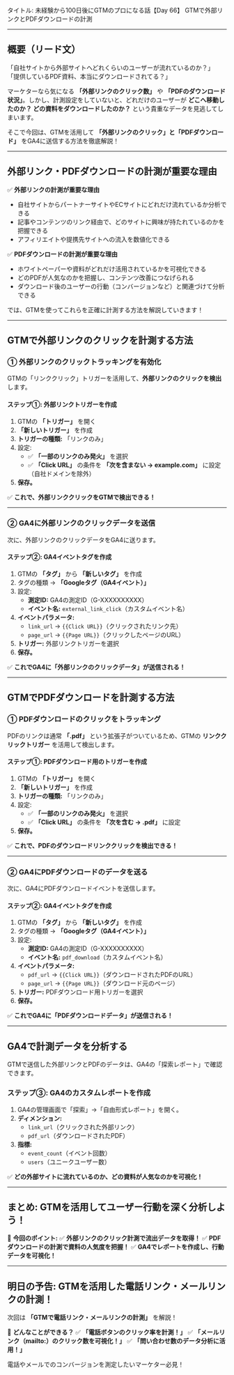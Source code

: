 タイトル: 未経験から100日後にGTMのプロになる話【Day 66】
GTMで外部リンクとPDFダウンロードの計測

---

## **概要（リード文）**

「自社サイトから外部サイトへどれくらいのユーザーが流れているのか？」
「提供しているPDF資料、本当にダウンロードされてる？」

マーケターなら気になる **「外部リンクのクリック数」** や **「PDFのダウンロード状況」**。しかし、計測設定をしていないと、どれだけのユーザーが **どこへ移動したのか？ どの資料をダウンロードしたのか？** という貴重なデータを見逃してしまいます。

そこで今回は、GTMを活用して **「外部リンクのクリック」と「PDFダウンロード」** をGA4に送信する方法を徹底解説！

---

## **外部リンク・PDFダウンロードの計測が重要な理由**

✅ **外部リンクの計測が重要な理由**
- 自社サイトからパートナーサイトやECサイトにどれだけ流れているか分析できる
- 記事やコンテンツのリンク経由で、どのサイトに興味が持たれているのかを把握できる
- アフィリエイトや提携先サイトへの流入を数値化できる

✅ **PDFダウンロードの計測が重要な理由**
- ホワイトペーパーや資料がどれだけ活用されているかを可視化できる
- どのPDFが人気なのかを把握し、コンテンツ改善につなげられる
- ダウンロード後のユーザーの行動（コンバージョンなど）と関連づけて分析できる

では、GTMを使ってこれらを正確に計測する方法を解説していきます！

---

## **GTMで外部リンクのクリックを計測する方法**

### **① 外部リンクのクリックトラッキングを有効化**
GTMの「リンククリック」トリガーを活用して、**外部リンクのクリックを検出** します。

#### **ステップ①: 外部リンクトリガーを作成**
1. GTMの **「トリガー」** を開く
2. **「新しいトリガー」** を作成
3. **トリガーの種類:** 「リンクのみ」
4. 設定:
   - ✅ **「一部のリンクのみ発火」** を選択
   - ✅ **「Click URL」** の条件を **「次を含まない → example.com」** に設定（自社ドメインを除外）
5. **保存。**

✅ **これで、外部リンククリックをGTMで検出できる！**

---

### **② GA4に外部リンクのクリックデータを送信**
次に、外部リンクのクリックデータをGA4に送ります。

#### **ステップ②: GA4イベントタグを作成**
1. GTMの **「タグ」** から **「新しいタグ」** を作成
2. タグの種類 → **「Googleタグ（GA4イベント）」**
3. 設定:
   - **測定ID:** GA4の測定ID（G-XXXXXXXXXX）
   - **イベント名:** `external_link_click`（カスタムイベント名）
4. **イベントパラメータ:**
   - `link_url` → `{{Click URL}}`（クリックされたリンク先）
   - `page_url` → `{{Page URL}}`（クリックしたページのURL）
5. **トリガー:** 外部リンクトリガーを選択
6. **保存。**

✅ **これでGA4に「外部リンクのクリックデータ」が送信される！**

---

## **GTMでPDFダウンロードを計測する方法**

### **① PDFダウンロードのクリックをトラッキング**
PDFのリンクは通常 **「.pdf」** という拡張子がついているため、GTMの **リンククリックトリガー** を活用して検出します。

#### **ステップ①: PDFダウンロード用のトリガーを作成**
1. GTMの **「トリガー」** を開く
2. **「新しいトリガー」** を作成
3. **トリガーの種類:** 「リンクのみ」
4. 設定:
   - ✅ **「一部のリンクのみ発火」** を選択
   - ✅ **「Click URL」** の条件を **「次を含む → .pdf」** に設定
5. **保存。**

✅ **これで、PDFのダウンロードリンククリックを検出できる！**

---

### **② GA4にPDFダウンロードのデータを送る**
次に、GA4にPDFダウンロードイベントを送信します。

#### **ステップ②: GA4イベントタグを作成**
1. GTMの **「タグ」** から **「新しいタグ」** を作成
2. タグの種類 → **「Googleタグ（GA4イベント）」**
3. 設定:
   - **測定ID:** GA4の測定ID（G-XXXXXXXXXX）
   - **イベント名:** `pdf_download`（カスタムイベント名）
4. **イベントパラメータ:**
   - `pdf_url` → `{{Click URL}}`（ダウンロードされたPDFのURL）
   - `page_url` → `{{Page URL}}`（ダウンロード元のページ）
5. **トリガー:** PDFダウンロード用トリガーを選択
6. **保存。**

✅ **これでGA4に「PDFダウンロードデータ」が送信される！**

---

## **GA4で計測データを分析する**

GTMで送信した外部リンクとPDFのデータは、GA4の「探索レポート」で確認できます。

### **ステップ③: GA4のカスタムレポートを作成**
1. GA4の管理画面で「探索」→「自由形式レポート」を開く。
2. **ディメンション:**
   - `link_url`（クリックされた外部リンク）
   - `pdf_url`（ダウンロードされたPDF）
3. **指標:**
   - `event_count`（イベント回数）
   - `users`（ユニークユーザー数）

✅ **どの外部サイトに流れているのか、どの資料が人気なのかを可視化！**

---

## **まとめ: GTMを活用してユーザー行動を深く分析しよう！**

📌 **今回のポイント:**
✅ **外部リンクのクリック計測で流出データを取得！**
✅ **PDFダウンロードの計測で資料の人気度を把握！**
✅ **GA4でレポートを作成し、行動データを可視化！**

---

## **明日の予告: GTMを活用した電話リンク・メールリンクの計測！**

次回は **「GTMで電話リンク・メールリンクの計測」** を解説！

📌 **どんなことができる？**
✅ **「電話ボタンのクリック率を計測！」**
✅ **「メールリンク（mailto:）のクリック数を可視化！」**
✅ **「問い合わせ数のデータ分析に活用！」**

電話やメールでのコンバージョンを測定したいマーケター必見！

